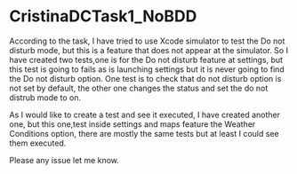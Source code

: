 # CristinaDCTask1_NoBDD
According to the task, I have tried to use Xcode simulator to test the Do not disturb mode, but this is a feature that does not appear at the simulator.
So I have created two tests,one is for the Do not disturb feature at settings, but this test is going to fails as is launching settings but it is never going to find the Do not disturb option.
One test is to check that do not disturb option is not set by default, the other one changes the status and set the do not distrub mode to on.

As I would like to create a test and see it executed, I have created another one, but this one,test inside settings and maps feature the Weather Conditions option, there are mostly the same tests but at least I could see them executed.

Please any issue let me know.
